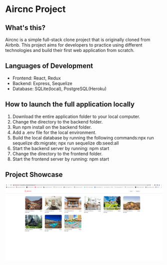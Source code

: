 # Aircnc Project
## What's this?
Aircnc is a simple full-stack clone project that is originally cloned from Airbnb. This project aims for developers to practice using different technologies and build their first web application from scratch.
## Languages of Development
- Frontend: React, Redux
- Backend: Express, Sequelize
- Database: SQLite(local), PostgreSQL(Heroku)
## How to launch the full application locally
1. Download the entire application folder to your local computer.
2. Change the directory to the backend folder.
3. Run npm install on the backend folder.
4. Add a .env file for the local environment.
5. Build the local database by running the following commands:npx run sequelize db:migrate; npx run sequelize db:seed:all
6. Start the backend server by running: npm start
7. Change the directory to the frontend folder.
8. Start the frontend server by running: npm start
## Project Showcase
![Home page](./homepage.png)
